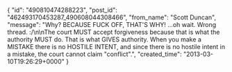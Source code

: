  {
   "id": "490810474288223",
   "post_id": "462493170453287_490608044308466",
   "from_name": "Scott Duncan",
   "message": "Why? BECAUSE FUCK OFF, THAT'S WHY!  ...oh wait. Wrong thread. :/\n\nThe court MUST accept forgiveness because that is what the authority MUST do. That is what GIVES authority. When you make a MISTAKE there is no HOSTILE INTENT, and since there is no hostile intent in a mistake, the court cannot claim \"conflict\".",
   "created_time": "2013-03-10T19:26:29+0000"
 }

